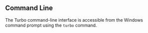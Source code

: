 ## Command Line

The Turbo command-line interface is accessible from the Windows command prompt using the `turbo` command.
